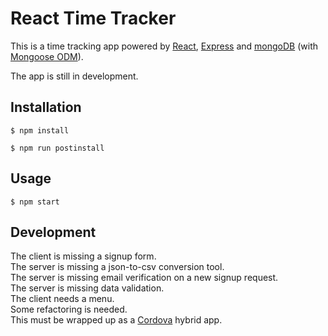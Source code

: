 # React Time Tracker  

This is a time tracking app powered by [React](https://reactjs.org), [Express](https://expressjs.com) and [mongoDB](https://www.mongodb.com) (with [Mongoose ODM](http://mongoosejs.com)).  

The app is still in development.

## Installation
```
$ npm install
```
```
$ npm run postinstall
```
## Usage
```
$ npm start
```
## Development
The client is missing a signup form.  
The server is missing a json-to-csv conversion tool.  
The server is missing email verification on a new signup request.  
The server is missing data validation.  
The client needs a menu.  
Some refactoring is needed.   
This must be wrapped up as a [Cordova](https://cordova.apache.org) hybrid app.  
